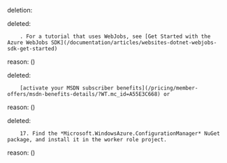 deletion:

deleted:

		. For a tutorial that uses WebJobs, see [Get Started with the Azure WebJobs SDK](/documentation/articles/websites-dotnet-webjobs-sdk-get-started)

reason: ()

deleted:

		[activate your MSDN subscriber benefits](/pricing/member-offers/msdn-benefits-details/?WT.mc_id=A55E3C668) or

reason: ()

deleted:

		17. Find the *Microsoft.WindowsAzure.ConfigurationManager* NuGet package, and install it in the worker role project.

reason: ()

